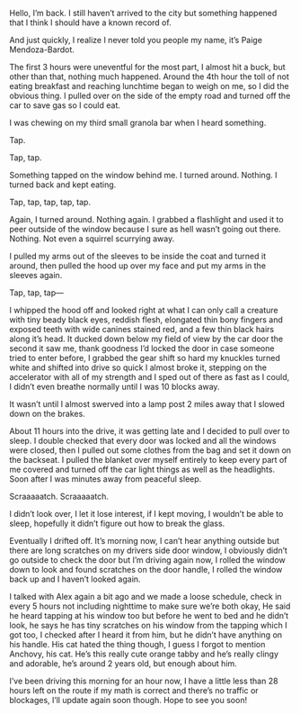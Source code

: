 Hello, I’m back. I still haven’t arrived to the city but something happened that I think I should have a known record of.

And just quickly, I realize I never told you people my name, it’s Paige Mendoza-Bardot.

The first 3 hours were uneventful for the most part, I almost hit a buck, but other than that, nothing much happened. Around the 4th hour the toll of not eating breakfast and reaching lunchtime began to weigh on me, so I did the obvious thing. I pulled over on the side of the empty road and turned off the car to save gas so I could eat.

I was chewing on my third small granola bar when I heard something. 

Tap. 

Tap, tap.

Something tapped on the window behind me. I turned around. Nothing. I turned back and kept eating.

Tap, tap, tap, tap, tap.

Again, I turned around. Nothing again. I grabbed a flashlight and used it to peer outside of the window because I sure as hell wasn’t going out there. Nothing. Not even a squirrel scurrying away.

I pulled my arms out of the sleeves to be inside the coat and turned it around, then pulled the hood up over my face and put my arms in the sleeves again. 

Tap, tap, tap—

I whipped the hood off and looked right at what I can only call a creature with tiny beady black eyes, reddish flesh, elongated thin bony fingers and exposed teeth with wide canines stained red, and a few thin black hairs along it’s head. It ducked down below my field of view by the car door the second it saw me, thank goodness I’d locked the door in case someone tried to enter before, I grabbed the gear shift so hard my knuckles turned white and shifted into drive so quick I almost broke it, stepping on the accelerator with all of my strength and I sped out of there as fast as I could, I didn’t even breathe normally until I was 10 blocks away. 

It wasn’t until I almost swerved into a lamp post 2 miles away that I slowed down on the brakes.

About 11 hours into the drive, it was getting late and I decided to pull over to sleep. I double checked that every door was locked and all the windows were closed, then I pulled out some clothes from the bag and set it down on the backseat. I pulled the blanket over myself entirely to keep every part of me covered and turned off the car light things as well as the headlights. Soon after I was minutes away from peaceful sleep.

Scraaaaatch. Scraaaaatch.

I didn’t look over, I let it lose interest, if I kept moving, I wouldn’t be able to sleep, hopefully it didn’t figure out how to break the glass.

Eventually I drifted off. It’s morning now, I can’t hear anything outside but there are long scratches on my drivers side door window, I obviously didn’t go outside to check the door but I’m driving again now, I rolled the window down to look and found scratches on the door handle, I rolled the window back up and I haven’t looked again. 

I talked with Alex again a bit ago and we made a loose schedule, check in every 5 hours not including nighttime to make sure we’re both okay, He said he heard tapping at his window too but before he went to bed and he didn’t look, he says he has tiny scratches on his window from the tapping which I got too, I checked after I heard it from him, but he didn’t have anything on his handle. His cat hated the thing though, I guess I forgot to mention Anchovy, his cat. He’s this really cute orange tabby and he’s really clingy and adorable, he’s around 2 years old, but enough about him.

I’ve been driving this morning for an hour now, I have a little less than 28 hours left on the route if my math is correct and there’s no traffic or blockages, I’ll update again soon though. Hope to see you soon!
